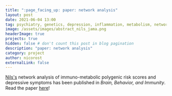 ```yaml
---
title: ":page_facing_up: paper: network analysis"
layout: post
date: 2021-06-04 13:00
tag: psychiatry, genetics, depression, inflammation, metabolism, network analysis
image: /assets/images/abstract_nils_jama.png
headerImage: true
projects: true
hidden: false # don't count this post in blog pagination
description: "paper: network analysis"
category: project
author: nicorost
externalLink: false
---
```


[Nils's](https://twitter.com/nilskappelmann) network analysis of immuno-metabolic polygenic risk scores and depressive symptoms has been published in *Brain, Behavior, and Immunity*. Read the paper [here](https://www.sciencedirect.com/science/article/pii/S0889159121001549?dgcid=author)!